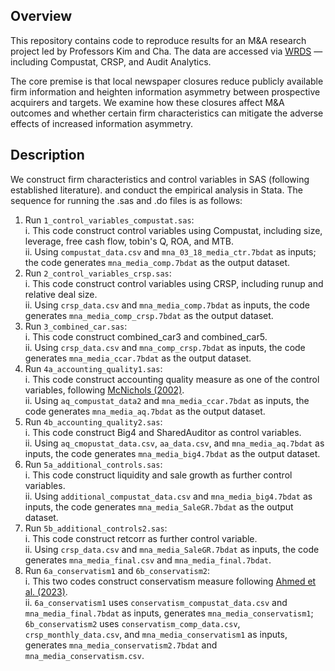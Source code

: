 ## **Overview**

This repository contains code to reproduce results for an M&A research project led by Professors Kim and Cha. The data are accessed via [WRDS](https://wrds-www.wharton.upenn.edu/) — including Compustat, CRSP, and Audit Analytics.

The core premise is that local newspaper closures reduce publicly available firm information and heighten information asymmetry between prospective acquirers and targets. We examine how these closures affect M&A outcomes and whether certain firm characteristics can mitigate the adverse effects of increased information asymmetry.

## **Description**

We construct firm characteristics and control variables in SAS (following established literature). and conduct the empirical analysis in Stata. The sequence for running the .sas and .do files is as follows:  

1. Run `1_control_variables_compustat.sas`:  
   i. This code construct control variables using Compustat, including size, leverage, free cash flow, tobin's Q, ROA, and MTB.  
  ii. Using `compustat_data.csv` and `mna_03_18_media_ctr.7bdat` as inputs; the code generates `mna_media_comp.7bdat` as the output dataset.  
2. Run `2_control_variables_crsp.sas`:  
    i. This code construct control variables using CRSP, including runup and relative deal size.   
   ii. Using `crsp_data.csv` and `mna_media_comp.7bdat` as inputs, the code generates `mna_media_comp_crsp.7bdat` as the output dataset.  
3. Run `3_combined_car.sas`:    
    i. This code construct combined_car3 and combined_car5.  
   ii. Using `crsp_data.csv` and `mna_comp_crsp.7bdat` as inputs, the code generates `mna_media_ccar.7bdat` as the output dataset.  
4. Run `4a_accounting_quality1.sas`:  
    i. This code construct accounting quality measure as one of the control variables, following [McNichols (2002)](https://www.jstor.org/stable/pdf/3203325.pdf?casa_token=yRIMG-ENK5IAAAAA:M-9xUsX0rZAYi0y6k6NCa1VJQo-iBBQffRzBbhO-704SPhn2VBPCqUfoySqFtDiJsh3-zro8xAR7lW8PVuikkLeY7IUs1W03X0FGhLqo2f1mcv9YpXToHg).  
   ii. Using `aq_compustat_data2` and `mna_media_ccar.7bdat` as inputs, the code generates `mna_media_aq.7bdat` as the output dataset.  
5. Run `4b_accounting_quality2.sas`:  
    i. This code construct Big4 and SharedAuditor as control variables.  
   ii. Using `aq_cmopustat_data.csv`, `aa_data.csv`, and `mna_media_aq.7bdat` as inputs, the code generates `mna_media_big4.7bdat` as the output dataset.
6. Run `5a_additional_controls.sas`:  
    i. This code construct liquidity and sale growth as further control variables.  
   ii. Using `additional_compustat_data.csv` and `mna_media_big4.7bdat` as inputs, the code generates `mna_media_SaleGR.7bdat` as the output dataset.
7. Run `5b_additional_controls2.sas`:  
    i. This code construct retcorr as further control variable.  
   ii. Using `crsp_data.csv` and `mna_media_SaleGR.7bdat` as inputs, the code generates `mna_media_final.csv` and `mna_media_final.7bdat`.  
8. Run `6a_conservatism1` and `6b_conservatism2`:  
    i. This two codes construct conservatism measure following [Ahmed et al. (2023)](https://onlinelibrary.wiley.com/doi/pdf/10.1111/1911-3846.12814?casa_token=lCFp8U_1_G0AAAAA%3A9VPgcgwuKMI1_c9bn2C5zRuD-rQz9QcCo9K2wxiY2vOE9mOaTH29jpbzhqau08cG_BlX5zIjUhF4b9joJA).  
   ii. `6a_conservatism1` uses `conservatism_compustat_data.csv` and `mna_media_final.7bdat` as inputs, generates `mna_media_conservatism1`; `6b_conservatism2` uses `conservatism_comp_data.csv`, `crsp_monthly_data.csv`, and `mna_media_conservatism1` as inputs, generates `mna_media_conservatism2.7bdat` and `mna_media_conservatism.csv`.
   
